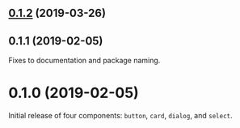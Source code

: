 ## [0.1.2](https://github.com/ryersonlibrary/stencil-mdc-adapter/compare/v0.1.1...v0.1.2) (2019-03-26)



## 0.1.1 (2019-02-05)

Fixes to documentation and package naming.

# 0.1.0 (2019-02-05)

Initial release of four components: `button`, `card`, `dialog`, and `select`.

